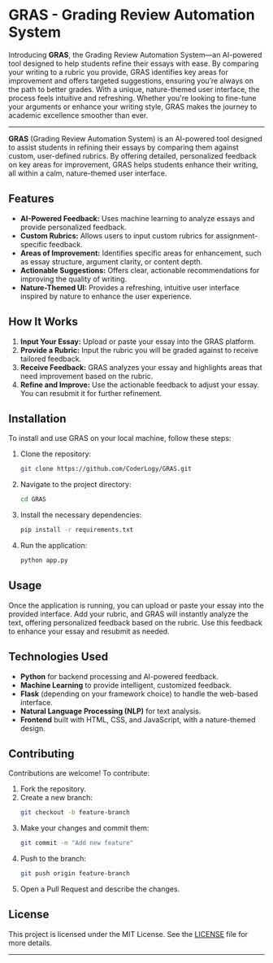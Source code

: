 # GRAS - Grading Review Automation System

Introducing **GRAS**, the Grading Review Automation System—an AI-powered tool designed to help students refine their essays with ease. By comparing your writing to a rubric you provide, GRAS identifies key areas for improvement and offers targeted suggestions, ensuring you’re always on the path to better grades. With a unique, nature-themed user interface, the process feels intuitive and refreshing. Whether you're looking to fine-tune your arguments or enhance your writing style, GRAS makes the journey to academic excellence smoother than ever.

---

**GRAS** (Grading Review Automation System) is an AI-powered tool designed to assist students in refining their essays by comparing them against custom, user-defined rubrics. By offering detailed, personalized feedback on key areas for improvement, GRAS helps students enhance their writing, all within a calm, nature-themed user interface.

## Features

- **AI-Powered Feedback:** Uses machine learning to analyze essays and provide personalized feedback.
- **Custom Rubrics:** Allows users to input custom rubrics for assignment-specific feedback.
- **Areas of Improvement:** Identifies specific areas for enhancement, such as essay structure, argument clarity, or content depth.
- **Actionable Suggestions:** Offers clear, actionable recommendations for improving the quality of writing.
- **Nature-Themed UI:** Provides a refreshing, intuitive user interface inspired by nature to enhance the user experience.

## How It Works

1. **Input Your Essay:** Upload or paste your essay into the GRAS platform.
2. **Provide a Rubric:** Input the rubric you will be graded against to receive tailored feedback.
3. **Receive Feedback:** GRAS analyzes your essay and highlights areas that need improvement based on the rubric.
4. **Refine and Improve:** Use the actionable feedback to adjust your essay. You can resubmit it for further refinement.

## Installation

To install and use GRAS on your local machine, follow these steps:

1. Clone the repository:
    ```bash
    git clone https://github.com/CoderLogy/GRAS.git
    ```
2. Navigate to the project directory:
    ```bash
    cd GRAS
    ```
3. Install the necessary dependencies:
    ```bash
    pip install -r requirements.txt
    ```
4. Run the application:
    ```bash
    python app.py
    ```

## Usage

Once the application is running, you can upload or paste your essay into the provided interface. Add your rubric, and GRAS will instantly analyze the text, offering personalized feedback based on the rubric. Use this feedback to enhance your essay and resubmit as needed.

## Technologies Used

- **Python** for backend processing and AI-powered feedback.
- **Machine Learning** to provide intelligent, customized feedback.
- **Flask** (depending on your framework choice) to handle the web-based interface.
- **Natural Language Processing (NLP)** for text analysis.
- **Frontend** built with HTML, CSS, and JavaScript, with a nature-themed design.

## Contributing

Contributions are welcome! To contribute:

1. Fork the repository.
2. Create a new branch:
    ```bash
    git checkout -b feature-branch
    ```
3. Make your changes and commit them:
    ```bash
    git commit -m "Add new feature"
    ```
4. Push to the branch:
    ```bash
    git push origin feature-branch
    ```
5. Open a Pull Request and describe the changes.

## License

This project is licensed under the MIT License. See the [LICENSE](LICENSE) file for more details.

---
